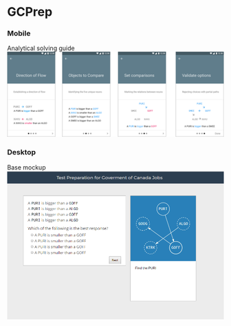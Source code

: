 # GCPrep

### Mobile
Analytical solving guide
![screenshot-mobile](screenshot-mobile.png)


### Desktop
Base mockup
![screenshot-desktop](screenshot-desktop.png)